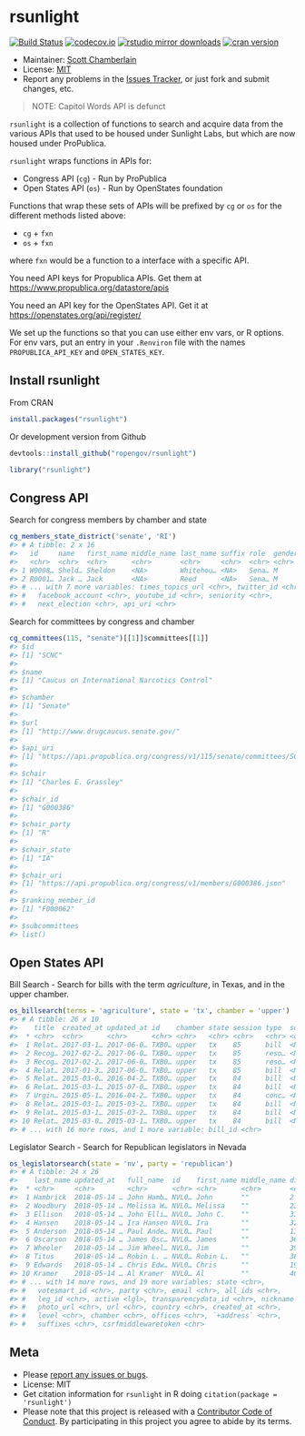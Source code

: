 rsunlight
======



[![Build Status](https://travis-ci.org/rOpenGov/rsunlight.svg?branch=master)](https://travis-ci.org/rOpenGov/rsunlight)
[![codecov.io](https://codecov.io/github/rOpenGov/rsunlight/coverage.svg?branch=master)](https://codecov.io/github/rOpenGov/rsunlight?branch=master)
[![rstudio mirror downloads](http://cranlogs.r-pkg.org/badges/grand-total/rsunlight)](https://github.com/metacran/cranlogs.app)
[![cran version](http://www.r-pkg.org/badges/version/rsunlight)](https://cran.r-project.org/package=rsunlight)


+ Maintainer: [Scott Chamberlain](https://github.com/sckott/)
+ License: [MIT](http://opensource.org/licenses/MIT)
+ Report any problems in the [Issues Tracker](https://github.com/ropengov/rsunlight/issues), or just fork and submit changes, etc.


> NOTE: Capitol Words API is defunct

`rsunlight` is a collection of functions to search and acquire data from the various APIs that used to be housed under Sunlight Labs, but which are now housed under ProPublica.

`rsunlight` wraps functions in APIs for:

* Congress API (`cg`) - Run by ProPublica
* Open States API (`os`) - Run by OpenStates foundation

Functions that wrap these sets of APIs will be prefixed by `cg` or `os` for the different methods listed above:

* `cg` + `fxn`
* `os` + `fxn`

where `fxn` would be a function to a interface with a specific API.


You need API keys for Propublica APIs. Get them at
<https://www.propublica.org/datastore/apis>

You need an API key for the OpenStates API. Get it at
<https://openstates.org/api/register/>


We set up the functions so that you can use either env vars, or R options.
For env vars, put an entry in your `.Renviron` file with the names
`PROPUBLICA_API_KEY` and `OPEN_STATES_KEY`.

## Install rsunlight

From CRAN


```r
install.packages("rsunlight")
```

Or development version from Github


```r
devtools::install_github("ropengov/rsunlight")
```


```r
library("rsunlight")
```

## Congress API

Search for congress members by chamber and state


```r
cg_members_state_district('senate', 'RI')
#> # A tibble: 2 x 16
#>   id     name   first_name middle_name last_name suffix role  gender party
#>   <chr>  <chr>  <chr>      <chr>       <chr>     <chr>  <chr> <chr>  <chr>
#> 1 W0008… Sheld… Sheldon    <NA>        Whitehou… <NA>   Sena… M      D    
#> 2 R0001… Jack … Jack       <NA>        Reed      <NA>   Sena… M      D    
#> # ... with 7 more variables: times_topics_url <chr>, twitter_id <chr>,
#> #   facebook_account <chr>, youtube_id <chr>, seniority <chr>,
#> #   next_election <chr>, api_uri <chr>
```

Search for committees by congress and chamber


```r
cg_committees(115, "senate")[[1]]$committees[[1]]
#> $id
#> [1] "SCNC"
#> 
#> $name
#> [1] "Caucus on International Narcotics Control"
#> 
#> $chamber
#> [1] "Senate"
#> 
#> $url
#> [1] "http://www.drugcaucus.senate.gov/"
#> 
#> $api_uri
#> [1] "https://api.propublica.org/congress/v1/115/senate/committees/SCNC.json"
#> 
#> $chair
#> [1] "Charles E. Grassley"
#> 
#> $chair_id
#> [1] "G000386"
#> 
#> $chair_party
#> [1] "R"
#> 
#> $chair_state
#> [1] "IA"
#> 
#> $chair_uri
#> [1] "https://api.propublica.org/congress/v1/members/G000386.json"
#> 
#> $ranking_member_id
#> [1] "F000062"
#> 
#> $subcommittees
#> list()
```

## Open States API

Bill Search - Search for bills with the term _agriculture_, in Texas, and in the upper chamber.


```r
os_billsearch(terms = 'agriculture', state = 'tx', chamber = 'upper')
#> # A tibble: 26 x 10
#>    title  created_at updated_at id    chamber state session type  subjects
#>  * <chr>  <chr>      <chr>      <chr> <chr>   <chr> <chr>   <chr> <chr>   
#>  1 Relat… 2017-03-1… 2017-06-0… TXB0… upper   tx    85      bill  <NA>    
#>  2 Recog… 2017-02-2… 2017-06-0… TXB0… upper   tx    85      reso… <NA>    
#>  3 Recog… 2017-02-2… 2017-06-0… TXB0… upper   tx    85      reso… <NA>    
#>  4 Relat… 2017-01-3… 2017-06-0… TXB0… upper   tx    85      bill  <NA>    
#>  5 Relat… 2015-03-0… 2016-04-2… TXB0… upper   tx    84      bill  <NA>    
#>  6 Relat… 2015-03-1… 2015-07-0… TXB0… upper   tx    84      bill  <NA>    
#>  7 Urgin… 2015-05-1… 2016-04-2… TXB0… upper   tx    84      conc… <NA>    
#>  8 Relat… 2015-03-1… 2015-03-2… TXB0… upper   tx    84      bill  <NA>    
#>  9 Relat… 2015-03-1… 2015-03-2… TXB0… upper   tx    84      bill  <NA>    
#> 10 Relat… 2015-03-0… 2015-03-1… TXB0… upper   tx    84      bill  <NA>    
#> # ... with 16 more rows, and 1 more variable: bill_id <chr>
```

Legislator Search - Search for Republican legislators in Nevada


```r
os_legislatorsearch(state = 'nv', party = 'republican')
#> # A tibble: 24 x 26
#>    last_name updated_at   full_name  id    first_name middle_name district
#>  * <chr>     <chr>        <chr>      <chr> <chr>      <chr>       <chr>   
#>  1 Hambrick  2018-05-14 … John Hamb… NVL0… John       ""          2       
#>  2 Woodbury  2018-05-14 … Melissa W… NVL0… Melissa    ""          23      
#>  3 Ellison   2018-05-14 … John Elli… NVL0… John C.    ""          33      
#>  4 Hansen    2018-05-14 … Ira Hansen NVL0… Ira        ""          32      
#>  5 Anderson  2018-05-14 … Paul Ande… NVL0… Paul       ""          13      
#>  6 Oscarson  2018-05-14 … James Osc… NVL0… James      ""          36      
#>  7 Wheeler   2018-05-14 … Jim Wheel… NVL0… Jim        ""          39      
#>  8 Titus     2018-05-14 … Robin L. … NVL0… Robin L.   ""          38      
#>  9 Edwards   2018-05-14 … Chris Edw… NVL0… Chris      ""          19      
#> 10 Kramer    2018-05-14 … Al Kramer  NVL0… Al         ""          40      
#> # ... with 14 more rows, and 19 more variables: state <chr>,
#> #   votesmart_id <chr>, party <chr>, email <chr>, all_ids <chr>,
#> #   leg_id <chr>, active <lgl>, transparencydata_id <chr>, nickname <chr>,
#> #   photo_url <chr>, url <chr>, country <chr>, created_at <chr>,
#> #   level <chr>, chamber <chr>, offices <chr>, `+address` <chr>,
#> #   suffixes <chr>, csrfmiddlewaretoken <chr>
```

## Meta

* Please [report any issues or bugs](https://github.com/ropengov/rsunlight/issues).
* License: MIT
* Get citation information for `rsunlight` in R doing `citation(package = 'rsunlight')`
* Please note that this project is released with a [Contributor Code of Conduct](CODE_OF_CONDUCT.md). By participating in this project you agree to abide by its terms.
